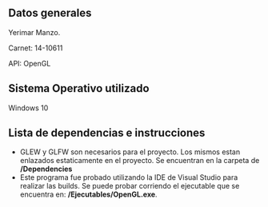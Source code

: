 ## Datos generales

Yerimar Manzo.

Carnet: 14-10611

API: OpenGL

## Sistema Operativo utilizado

Windows 10

## Lista de dependencias e instrucciones

* GLEW y GLFW son necesarios para el proyecto. Los mismos estan enlazados estaticamente en el proyecto. Se encuentran en la carpeta de **/Dependencies**
* Este programa fue probado utilizando la IDE de Visual Studio para realizar las builds. Se puede probar corriendo el ejecutable que se encuentra en: **/Ejecutables/OpenGL.exe**.